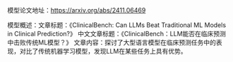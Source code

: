 模型论文地址：https://arxiv.org/abs/2411.06469

模型概述：文章标题：《ClinicalBench: Can LLMs Beat Traditional ML Models in Clinical Prediction?》
中文文章标题：《ClinicalBench：LLM能否在临床预测中击败传统ML模型？》
文章内容：探讨了大型语言模型在临床预测任务中的表现，对比了传统机器学习模型，发现LLM在某些任务上具有优势。
